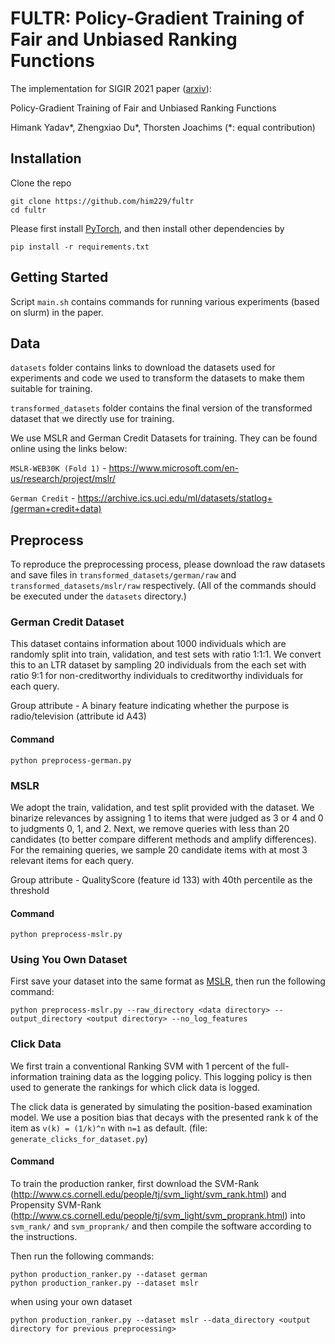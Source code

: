 # FULTR: Policy-Gradient Training of Fair and Unbiased Ranking Functions

The implementation for SIGIR 2021 paper ([arxiv](https://arxiv.org/pdf/1911.08054.pdf)):  

Policy-Gradient Training of Fair and Unbiased Ranking Functions

Himank Yadav*, Zhengxiao Du*, Thorsten Joachims (*: equal contribution)



## Installation
Clone the repo
```shell
git clone https://github.com/him229/fultr
cd fultr
```
Please first install [PyTorch](https://pytorch.org/), and then install other dependencies by
```shell
pip install -r requirements.txt
```
## Getting Started

Script `main.sh` contains commands for running various experiments (based on slurm) in the paper.

## Data

`datasets` folder contains links to download the datasets used for experiments and code we used to transform the datasets to make them suitable for training. 

`transformed_datasets` folder contains the final version of the transformed dataset that we directly use for training.

We use MSLR and German Credit Datasets for training. They can be found online using the links below:

`MSLR-WEB30K (Fold 1)` - <https://www.microsoft.com/en-us/research/project/mslr/>

`German Credit` - <https://archive.ics.uci.edu/ml/datasets/statlog+(german+credit+data)>

## Preprocess

To reproduce the preprocessing process, please download the raw datasets and save files in `transformed_datasets/german/raw` and `transformed_datasets/mslr/raw` respectively. (All of the commands should be executed under the `datasets` directory.)

### German Credit Dataset

This dataset contains information about 1000 individuals which are randomly split into train, validation, and test sets with ratio 1:1:1. We convert this to an LTR dataset by sampling 20 individuals from the each set with ratio 9:1 for non-creditworthy individuals to creditworthy individuals for each query.

Group attribute - A binary feature indicating whether the purpose is radio/television (attribute id A43)
#### Command
```shell script
python preprocess-german.py
```

### MSLR

We adopt the train, validation, and test split provided with the dataset. We binarize relevances by assigning 1 to items that were judged as 3 or 4 and 0 to judgments 0, 1, and 2. Next, we remove queries with less than 20 candidates (to better compare different methods and amplify differences). For the remaining queries, we sample 20 candidate items with at most 3 relevant items for each query.

Group attribute - QualityScore (feature id 133) with 40th percentile as the threshold
#### Command
```shell script
python preprocess-mslr.py
```

### Using You Own Dataset
First save your dataset into the same format as [MSLR](https://www.microsoft.com/en-us/research/project/mslr), then run the following command:
```shell
python preprocess-mslr.py --raw_directory <data directory> --output_directory <output directory> --no_log_features
```

### Click Data

We first train a conventional Ranking SVM with 1 percent of the full-information training data as the logging policy. This logging policy is then used to generate the rankings for which click data is logged.

The click data is generated by simulating the position-based examination model. We use a position bias that decays with the presented rank k of the item as `v(k) = (1/k)^n` with `n=1` as default. (file: `generate_clicks_for_dataset.py`)

#### Command
To train the production ranker, first download the SVM-Rank (<http://www.cs.cornell.edu/people/tj/svm_light/svm_rank.html>) and Propensity SVM-Rank (<http://www.cs.cornell.edu/people/tj/svm_light/svm_proprank.html>) into `svm_rank/` and `svm_proprank/` and then compile the software according to the instructions.

Then run the following commands:
```shell script
python production_ranker.py --dataset german
python production_ranker.py --dataset mslr
```
when using your own dataset
```shell
python production_ranker.py --dataset mslr --data_directory <output directory for previous preprocessing>
```
